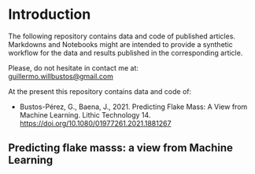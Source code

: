 # Introduction  

The following repository contains data and code of published articles. Markdowns and Notebooks might are intended to provide a synthetic workflow for the data and results published in the corresponding article.   

Please, do not hesitate in contact me at:   
guillermo.willbustos@gmail.com   

At the present this repository contains data and code of:  

  * Bustos-Pérez, G., Baena, J., 2021. Predicting Flake Mass: A View from Machine Learning. Lithic Technology 14. https://doi.org/10.1080/01977261.2021.1881267    

## Predicting flake masss: a view from Machine Learning   

